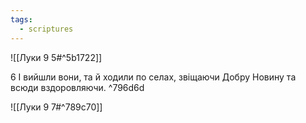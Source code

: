 ```yaml
---
tags:
  - scriptures
---
```


![[Луки 9 5#^5b1722]]

6 І вийшли вони, та й ходили по селах, звіщаючи Добру Новину та всюди вздоровляючи. ^796d6d

![[Луки 9 7#^789c70]]